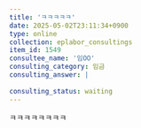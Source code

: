 ```yaml
---
title: 'ㅋㅋㅋㅋㅋ'
date: 2025-05-02T23:11:34+0900
type: online
collection: eplabor_consultings
item_id: 1549
consultee_name: '임OO'
consulting_category: 임금
consulting_answer: |
    
consulting_status: waiting
---
```


ㅋㅋㅋㅋㅋㅋㅋㅋ
